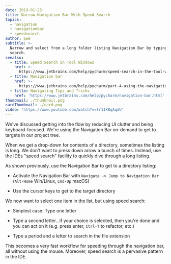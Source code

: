 ```yaml
---
date: 2019-01-23
title: Narrow Navigation Bar With Speed Search
topics:
  - navigation
  - navigationbar
  - speedsearch
author: pwe
subtitle: >-
  Narrow and select from a long folder listing Navigation Bar by typing a speed
  search.
seealso:
  - title: Speed Search in Tool Windows
    href: >-
      https://www.jetbrains.com/help/pycharm/speed-search-in-the-tool-windows.html
  - title: Navigation bar
    href: >-
      https://www.jetbrains.com/help/pycharm/part-4-using-the-navigation-bar.html
  - title: Navigating Tips and Tricks
    href: 'https://www.jetbrains.com/help/pycharm/navigation-bar.html'
thumbnail: ./thumbnail.png
cardThumbnail: ./card.png
video: 'https://www.youtube.com/watch?v=lr1IX8qAqdU'
---
```


We've discussed getting into the flow by reducing UI clutter and being
keyboard-focused. We're using the Navigation Bar on-demand to get to targets
in our project tree.

When we get a drop-down for contents of a directory, sometimes the listing
is long. We don't want to press down arrow a bunch of times. Instead, use
the IDEs "speed search" facility to quickly dive through a long listing.

As shown previously, use the Navigation Bar to get to a directory listing:

- Activate the Navigation Bar with
`Navigate -> Jump to Navigation Bar` (`Alt-Home` Win/Linux,
`Cmd-Up` macOS)

- Use the cursor keys to get to the target directory

We now want to select one item in the list, but using speed search:

- Simplest case: Type one letter

- Type a second letter...if your choice is selected, then you're done and
you can act on it (e.g. press enter, `Ctrl-T` to refactor, etc.)

- Type a period and a letter to search in the file extension

This becomes a very fast workflow for speeding through the navigation
bar, all without using the mouse. Moreover, speed search is a pervasive
pattern in the IDE.
